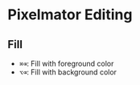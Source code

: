 # Pixelmator Editing

## Fill

- `⌘⌫`: Fill with foreground color
- `⌥⌫`: Fill with background color
